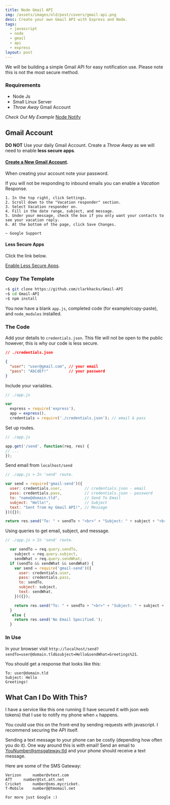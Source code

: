 ```yaml
---
title: Node Gmail API
img: /assets/images/old/post/covers/gmail-api.png
desc: Create your own Gmail API with Express and Node.
tags:
  - javascript
  - node
  - gmail
  - api
  - express
layout: post
---
```


We will be building a simple Gmail API for easy notification use. Please note this is not the most secure method.

<!-- more -->
### Requirements
* Node Js
* Small Linux Server
* _Throw Away_ Gmail Account

_Check Out My Example_ [Node Notify](https://apis.clarkhacks.com/cgi/gui)
## Gmail Account

__DO NOT__ Use your daily Gmail Account. Create a _Throw Away_ as we will need to enable __less secure apps__.

#### [Create a New Gmail Account](https://accounts.google.com/SignUp).

When creating your account note your password.

If you will not be responding to inbound emails you can enable a _Vacation_ Response.

	1. In the top right, click Settings.
	2. Scroll down to the "Vacation responder" section.
	3. Select Vacation responder on.
	4. Fill in the date range, subject, and message.
	5. Under your message, check the box if you only want your contacts to see your vacation reply.
	6. At the bottom of the page, click Save Changes.

	~ Google Support

#### Less Secure Apps
Click the link below.

[Enable Less Secure Apps](https://www.google.com/settings/security/lesssecureapps).

### Copy The Template
```bash
>$ git clone https://github.com/clarkhacks/Gmail-API
>$ cd Gmail-API
>$ npm install
```

You now have a blank `app.js`, completed code (for example/copy-paste), and `node_modules` installed.

### The Code
Add your details to `credentials.json`. This file will not be open to the public however, this is why our code is less secure.

```json
// ./credentials.json

{
  "user": "user@gmail.com", // your email
  "pass": "AbCdEf!"			// your password
}
```

Include your variables.
```javascript
// ./app.js

var
  express = require('express'),
  app = express(),
  credentials = require('./credentials.json'); // email & pass
```

Set up routes.

```javascript
// ./app.js

app.get('/send', function(req, res) {
// ...
});
```

Send email from `localhost/send`

```javascript
// ./app.js > In 'send' route.

var send = require('gmail-send')({
  user: credentials.user,          // credentials.json - email
  pass: credentials.pass,          // credentials.json - password
  to: "name@domain.tld",           // Send To Email
  subject: "Hello!",               // Subject
  text: "Sent from my Gmail API!", // Message
})({});

return res.send("To: " + sendTo + "<br>" + "Subject: " + subject + "<br>" + sendWhat);
```

Using queries to get email, subject, and message.

```javascript
// ./app.js > In 'send' route.

  var sendTo = req.query.sendTo,
    subject = req.query.subject,
    sendWhat = req.query.sendWhat;
  if (sendTo && sendWhat && sendWhat) {
  	var send = require('gmail-send')({
  	  user: credentials.user,
  	  pass: credentials.pass,
  	  to: sendTo,
  	  subject: subject,
  	  text: sendWhat,
  	})({});

  	return res.send("To: " + sendTo + "<br>" + "Subject: " + subject + "<br>" + sendWhat);
  }
   else {
    return res.send('No Email Specified.');
  }
```

### In Use

In your browser visit `http://localhost/send?sendTo=user@domain.tld&subject=Hello&sendWhat=Greetings%21`.

You should get a response that looks like this:
```text
To: user@domain.tld
Subject: Hello
Greetings!
```

## What Can I Do With This?

I have a service like this one running (I have secured it with json web tokens) that I use to notify my phone when `x` happens.

You could use this on the front-end by sending requests with javascript. I recommend securing the API itself.

Sending a text message to your phone can be costly (depending how often you do it). One way around this is with email! Send an email to YouNumber@smsgateway.tld and your phone should receive a text message.

Here are some of the SMS Gateway:
```text
Verizon		number@vtext.com
ATT		number@txt.att.net
Cricket		number@sms.mycricket.
T-Mobile	number@@tmomail.net

For more just Google :)
```
